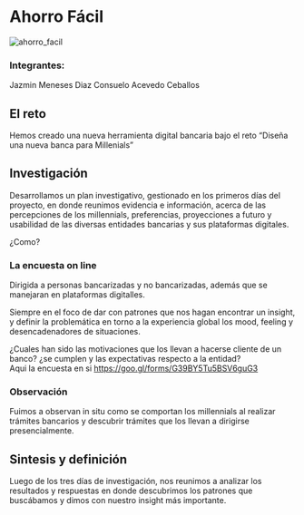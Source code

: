 # Ahorro Fácil
![ahorro_facil](https://user-images.githubusercontent.com/32283943/38060103-9c7546d0-32bf-11e8-9b84-1eb703e6d66b.png)

### Integrantes: 
Jazmin Meneses Diaz
Consuelo Acevedo Ceballos

## El reto
Hemos creado una nueva herramienta digital bancaria  bajo el reto “Diseña una nueva banca para Millenials”

## Investigación 


Desarrollamos un plan investigativo, gestionado en los primeros días del proyecto, en donde reunimos evidencia e información, acerca de las percepciones de los millennials, preferencias, proyecciones a futuro y usabilidad de las diversas entidades bancarias y sus plataformas digitales.

¿Como?

### La encuesta on line
Dirigida a personas bancarizadas y no bancarizadas, además que se manejaran en plataformas digitalles. 

Siempre en el foco de dar con patrones que nos hagan encontrar un insight, y definir la problemática en torno a la experiencia global los mood, feeling y desencadenadores de situaciones.

¿Cuales han sido las motivaciones que los llevan a hacerse cliente de un banco? ¿se cumplen y las expectativas respecto a la entidad?  
 Aqui la encuesta en si https://goo.gl/forms/G39BY5Tu5BSV6guG3

### Observación
Fuimos a observan in situ como se comportan los millennials al realizar trámites bancarios y descubrir trámites que  los llevan a dirigirse presencialmente. 


## Sintesis y definición


Luego de los tres días de investigación, nos reunimos a analizar los resultados y respuestas en donde descubrimos los patrones que buscábamos y dimos con nuestro insight más importante. 







